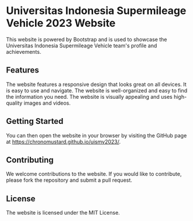 # Universitas Indonesia Supermileage Vehicle 2023 Website
This website is powered by Bootstrap and is used to showcase the Universitas Indonesia Supermileage Vehicle team's profile and achievements.

## Features
The website features a responsive design that looks great on all devices.
It is easy to use and navigate.
The website is well-organized and easy to find the information you need.
The website is visually appealing and uses high-quality images and videos.

## Getting Started
You can then open the website in your browser by visiting the GitHub page at https://chronomustard.github.io/uismv2023/.

## Contributing
We welcome contributions to the website. If you would like to contribute, please fork the repository and submit a pull request.

## License
The website is licensed under the MIT License.
